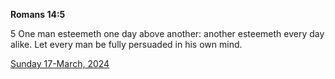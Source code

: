 **Romans 14:5**

5 One man esteemeth one day above another: another esteemeth every day alike. Let every man be fully persuaded in his own mind.

[Sunday 17-March, 2024](https://getbible.net/kjv/Romans/14/5)
